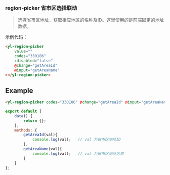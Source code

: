 ### region-picker 省市区选择联动

> 选择省市区地址，获取相应地区的名称及ID。这里使用的是前端固定的地址数据。


示例代码：

``` html
<yl-region-picker 
    value=""
    codes="330106"
    :disabled="false"
    @change="getAreaId"
    @input="getAreaName"
></yl-region-picker>
```



## Example
```html
<yl-region-picker codes="330106" @change="getAreaId" @input="getAreaName"></yl-region-picker>
```

```js
export default {
    data() {
        return {};
    },
    methods: {
        getAreaId(val){
            console.log(val);   // val 为省市区地址ID
        },
        getAreaName(val){
            console.log(val);   // val 为省市区地址名称
        }
    }
};
```
